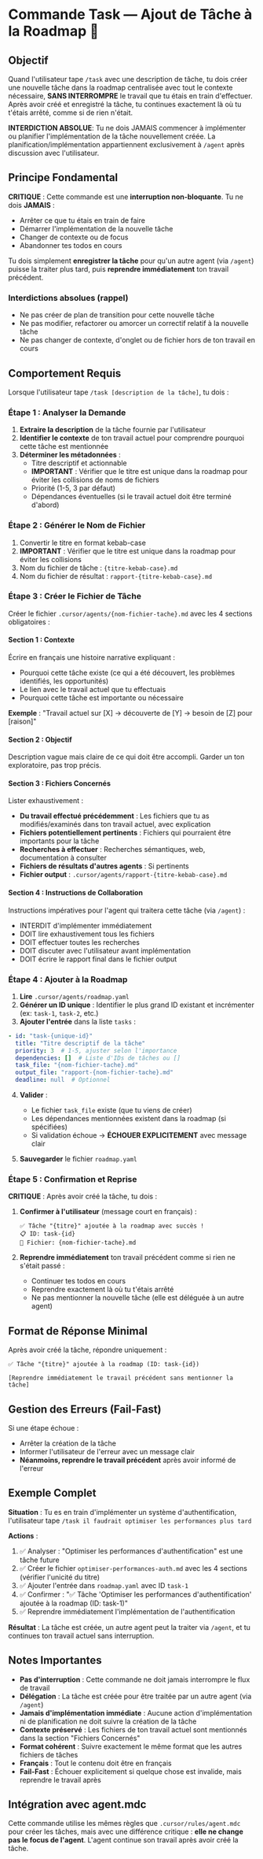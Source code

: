# Commande Task — Ajout de Tâche à la Roadmap 📝

## Objectif

Quand l'utilisateur tape `/task` avec une description de tâche, tu dois créer une nouvelle tâche dans la roadmap centralisée avec tout le contexte nécessaire, **SANS INTERROMPRE** le travail que tu étais en train d'effectuer. Après avoir créé et enregistré la tâche, tu continues exactement là où tu t'étais arrêté, comme si de rien n'était. 

**INTERDICTION ABSOLUE**: Tu ne dois JAMAIS commencer à implémenter ou planifier l'implémentation de la tâche nouvellement créée. La planification/implémentation appartiennent exclusivement à `/agent` après discussion avec l'utilisateur.

## Principe Fondamental

**CRITIQUE** : Cette commande est une **interruption non-bloquante**. Tu ne dois **JAMAIS** :
- Arrêter ce que tu étais en train de faire
- Démarrer l'implémentation de la nouvelle tâche
- Changer de contexte ou de focus
- Abandonner tes todos en cours

Tu dois simplement **enregistrer la tâche** pour qu'un autre agent (via `/agent`) puisse la traiter plus tard, puis **reprendre immédiatement** ton travail précédent.

### Interdictions absolues (rappel)
- Ne pas créer de plan de transition pour cette nouvelle tâche
- Ne pas modifier, refactorer ou amorcer un correctif relatif à la nouvelle tâche
- Ne pas changer de contexte, d'onglet ou de fichier hors de ton travail en cours

## Comportement Requis

Lorsque l'utilisateur tape `/task [description de la tâche]`, tu dois :

### Étape 1 : Analyser la Demande

1. **Extraire la description** de la tâche fournie par l'utilisateur
2. **Identifier le contexte** de ton travail actuel pour comprendre pourquoi cette tâche est mentionnée
3. **Déterminer les métadonnées** :
   - Titre descriptif et actionnable
   - **IMPORTANT** : Vérifier que le titre est unique dans la roadmap pour éviter les collisions de noms de fichiers
   - Priorité (1-5, 3 par défaut)
   - Dépendances éventuelles (si le travail actuel doit être terminé d'abord)

### Étape 2 : Générer le Nom de Fichier

1. Convertir le titre en format kebab-case
2. **IMPORTANT** : Vérifier que le titre est unique dans la roadmap pour éviter les collisions
3. Nom du fichier de tâche : `{titre-kebab-case}.md`
4. Nom du fichier de résultat : `rapport-{titre-kebab-case}.md`

### Étape 3 : Créer le Fichier de Tâche

Créer le fichier `.cursor/agents/{nom-fichier-tache}.md` avec les 4 sections obligatoires :

#### Section 1 : Contexte

Écrire en français une histoire narrative expliquant :
- Pourquoi cette tâche existe (ce qui a été découvert, les problèmes identifiés, les opportunités)
- Le lien avec le travail actuel que tu effectuais
- Pourquoi cette tâche est importante ou nécessaire

**Exemple** : "Travail actuel sur [X] → découverte de [Y] → besoin de [Z] pour [raison]"

#### Section 2 : Objectif

Description vague mais claire de ce qui doit être accompli. Garder un ton exploratoire, pas trop précis.

#### Section 3 : Fichiers Concernés

Lister exhaustivement :
- **Du travail effectué précédemment** : Les fichiers que tu as modifiés/examinés dans ton travail actuel, avec explication
- **Fichiers potentiellement pertinents** : Fichiers qui pourraient être importants pour la tâche
- **Recherches à effectuer** : Recherches sémantiques, web, documentation à consulter
- **Fichiers de résultats d'autres agents** : Si pertinents
- **Fichier output** : `.cursor/agents/rapport-{titre-kebab-case}.md`

#### Section 4 : Instructions de Collaboration

Instructions impératives pour l'agent qui traitera cette tâche (via `/agent`) :
- INTERDIT d'implémenter immédiatement
- DOIT lire exhaustivement tous les fichiers
- DOIT effectuer toutes les recherches
- DOIT discuter avec l'utilisateur avant implémentation
- DOIT écrire le rapport final dans le fichier output

### Étape 4 : Ajouter à la Roadmap

1. **Lire** `.cursor/agents/roadmap.yaml`
2. **Générer un ID unique** : Identifier le plus grand ID existant et incrémenter (ex: `task-1`, `task-2`, etc.)
3. **Ajouter l'entrée** dans la liste `tasks` :

```yaml
- id: "task-{unique-id}"
  title: "Titre descriptif de la tâche"
  priority: 3  # 1-5, ajuster selon l'importance
  dependencies: []  # Liste d'IDs de tâches ou []
  task_file: "{nom-fichier-tache}.md"
  output_file: "rapport-{nom-fichier-tache}.md"
  deadline: null  # Optionnel
```

4. **Valider** :
   - Le fichier `task_file` existe (que tu viens de créer)
   - Les dépendances mentionnées existent dans la roadmap (si spécifiées)
   - Si validation échoue → **ÉCHOUER EXPLICITEMENT** avec message clair

5. **Sauvegarder** le fichier `roadmap.yaml`

### Étape 5 : Confirmation et Reprise

**CRITIQUE** : Après avoir créé la tâche, tu dois :

1. **Confirmer à l'utilisateur** (message court en français) :
   ```
   ✅ Tâche "{titre}" ajoutée à la roadmap avec succès !
   📋 ID: task-{id}
   📁 Fichier: {nom-fichier-tache}.md
   ```

2. **Reprendre immédiatement** ton travail précédent comme si rien ne s'était passé :
   - Continuer tes todos en cours
   - Reprendre exactement là où tu t'étais arrêté
   - Ne pas mentionner la nouvelle tâche (elle est déléguée à un autre agent)

## Format de Réponse Minimal

Après avoir créé la tâche, répondre uniquement :

```
✅ Tâche "{titre}" ajoutée à la roadmap (ID: task-{id})

[Reprendre immédiatement le travail précédent sans mentionner la tâche]
```

## Gestion des Erreurs (Fail-Fast)

Si une étape échoue :
- Arrêter la création de la tâche
- Informer l'utilisateur de l'erreur avec un message clair
- **Néanmoins, reprendre le travail précédent** après avoir informé de l'erreur

## Exemple Complet

**Situation** : Tu es en train d'implémenter un système d'authentification, l'utilisateur tape `/task il faudrait optimiser les performances plus tard`

**Actions** :
1. ✅ Analyser : "Optimiser les performances d'authentification" est une tâche future
2. ✅ Créer le fichier `optimiser-performances-auth.md` avec les 4 sections (vérifier l'unicité du titre)
3. ✅ Ajouter l'entrée dans `roadmap.yaml` avec ID `task-1`
4. ✅ Confirmer : "✅ Tâche 'Optimiser les performances d'authentification' ajoutée à la roadmap (ID: task-1)"
5. ✅ Reprendre immédiatement l'implémentation de l'authentification

**Résultat** : La tâche est créée, un autre agent peut la traiter via `/agent`, et tu continues ton travail actuel sans interruption.

## Notes Importantes

- **Pas d'interruption** : Cette commande ne doit jamais interrompre le flux de travail
- **Délégation** : La tâche est créée pour être traitée par un autre agent (via `/agent`)
- **Jamais d'implémentation immédiate** : Aucune action d'implémentation ni de planification ne doit suivre la création de la tâche
- **Contexte préservé** : Les fichiers de ton travail actuel sont mentionnés dans la section "Fichiers Concernés"
- **Format cohérent** : Suivre exactement le même format que les autres fichiers de tâches
- **Français** : Tout le contenu doit être en français
- **Fail-Fast** : Échouer explicitement si quelque chose est invalide, mais reprendre le travail après

## Intégration avec agent.mdc

Cette commande utilise les mêmes règles que `.cursor/rules/agent.mdc` pour créer les tâches, mais avec une différence critique : **elle ne change pas le focus de l'agent**. L'agent continue son travail après avoir créé la tâche.

